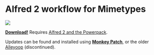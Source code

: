 # Alfred 2 workflow for Mimetypes

<div><img src="https://raw.github.com/skyzyx/mimetypes.alfredworkflow/master/screenshot.png"></div>

**[Download!](https://github.com/skyzyx/mimetypes.alfredworkflow/raw/master/mimetypes.alfredworkflow)**
Requires [Alfred 2 and the Powerpack](http://www.alfredapp.com/powerpack/).

Updates can be found and installed using **[Monkey Patch](http://j.mp/monkey-patch)**, or the older
[Alleyoop](http://alfred.daniel.sh/Workflows/Alleyoop.alfredworkflow) (discontinued).
